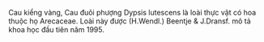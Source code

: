 Cau kiểng vàng, Cau đuôi phượng
Dypsis lutescens là loài thực vật có hoa thuộc họ Arecaceae. Loài này được (H.Wendl.) Beentje & J.Dransf. mô tả khoa học đầu tiên năm 1995.